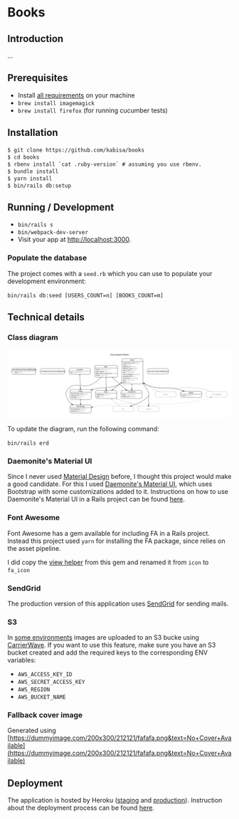 # Books

## Introduction

...

## Prerequisites

- Install [all requirements](https://gorails.com/setup/osx/10.15-catalina) on your machine
- `brew install imagemagick`
- `brew install firefox` (for running cucumber tests)

## Installation

```
$ git clone https://github.com/kabisa/books
$ cd books
$ rbenv install `cat .ruby-version` # assuming you use rbenv.
$ bundle install
$ yarn install
$ bin/rails db:setup
```

## Running / Development

- `bin/rails s`
- `bin/webpack-dev-server`
- Visit your app at [http://localhost:3000](http://localhost:3000).

### Populate the database

The project comes with a `seed.rb` which you can use to populate your development environment:

`bin/rails db:seed [USERS_COUNT=n] [BOOKS_COUNT=m]`

## Technical details

### Class diagram

![erd.svg](docs/erd.svg)

To update the diagram, run the following command:

`bin/rails erd`

### Daemonite's Material UI

Since I never used [Material Design](https://material.io/) before, I thought this project would make a good candidate. For this I used [Daemonite's Material UI](http://daemonite.github.io/material/), which uses Bootstrap with some customizations added to it. Instructions on how to use Daemonite's Material UI in a Rails project can be found [here](https://gist.github.com/bazzel/0226bf815c9018388ae2e7e3bc438c57).

### Font Awesome

Font Awesome has a gem available for including FA in a Rails project. Instead this project used `yarn` for installing the FA package, since relies on the asset pipeline.

I did copy the [view helper](https://github.com/FortAwesome/font-awesome-sass#rails-helper-usage) from this gem and renamed it from `icon` to `fa_icon`

### SendGrid

The production version of this application uses [SendGrid](http://sendgrid.com) for sending mails.

### S3

In [some environments](config/initializers/carrierwave.rb) images are uploaded to an S3 bucke using [CarrierWave](https://github.com/carrierwaveuploader/carrierwave). If you want to use this feature, make sure you have an S3 bucket created and add the required keys to the corresponding ENV variables:

- `AWS_ACCESS_KEY_ID`
- `AWS_SECRET_ACCESS_KEY`
- `AWS_REGION`
- `AWS_BUCKET_NAME`

### Fallback cover image

Generated using [https://dummyimage.com/200x300/212121/fafafa.png&text=No+Cover+Available](https://dummyimage.com/200x300/212121/fafafa.png&text=No+Cover+Available)

## Deployment

The application is hosted by Heroku ([staging](https://thawing-badlands-71406.herokuapp.com) and [production](https://books.kabisa.nl)). Instruction about the deployment process can be found [here](https://devcenter.heroku.com/articles/getting-started-with-rails5).
